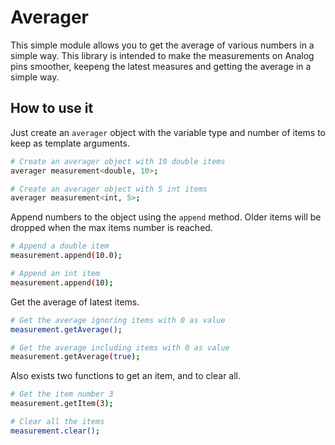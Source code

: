 # Averager

This simple module allows you to get the average of various numbers in a simple way. This library is intended to make the measurements on Analog pins smoother, keepeng the latest measures and getting the average in a simple way.

## How to use it
Just create an `averager` object with the variable type and number of items to keep as template arguments.

```bash
# Create an averager object with 10 double items
averager measurement<double, 10>;

# Create an averager object with 5 int items
averager measurement<int, 5>;
```

Append numbers to the object using the `append` method. Older items will be dropped when the max items number is reached.

```bash
# Append a double item
measurement.append(10.0);

# Append an int item
measurement.append(10);
```

Get the average of latest items.
```bash
# Get the average ignoring items with 0 as value
measurement.getAverage();

# Get the average including items with 0 as value
measurement.getAverage(true);
```

Also exists two functions to get an item, and to clear all.

```bash
# Get the item number 3
measurement.getItem(3);

# Clear all the items
measurement.clear();
```